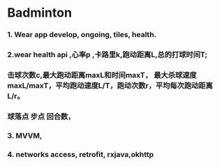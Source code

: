 # **Badminton**
### 1. Wear app develop, ongoing, tiles, health.
### 2.wear health api ,心率p ,卡路里k,跑动距离L,总的打球时间T;
### 击球次数c,最大跑动距离maxL和时间maxT， 最大杀球速度maxL/maxT，平均跑动速度L/T，跑动次数r，平均每次跑动距离L/r。
### 球落点 步点 回合数，
### 3. MVVM, 
### 4. networks access, retrofit, rxjava,okhttp
